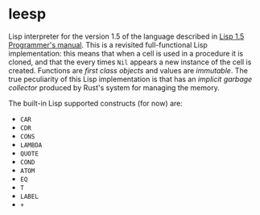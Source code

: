 # leesp

Lisp interpreter for the version 1.5 of the language described in [Lisp 1.5 Programmer's manual](http://www.softwarepreservation.org/projects/LISP/book/LISP%201.5%20Programmers%20Manual.pdf). This is a revisited full-functional Lisp implementation: this means that when a cell is used in a procedure it is cloned, and that the every times `Nil` appears a new instance of the cell is created. Functions are _first class objects_ and values are _immutable_.
The true peculiarity of this Lisp implementation is that has an *implicit garbage collector* produced by Rust's system for managing the memory.

The built-in Lisp supported constructs (for now) are: 
* `CAR`
* `CDR`
* `CONS`
* `LAMBDA`
* `QUOTE`
* `COND`
* `ATOM`
* `EQ`
* `T`
* `LABEL`
* `+`
